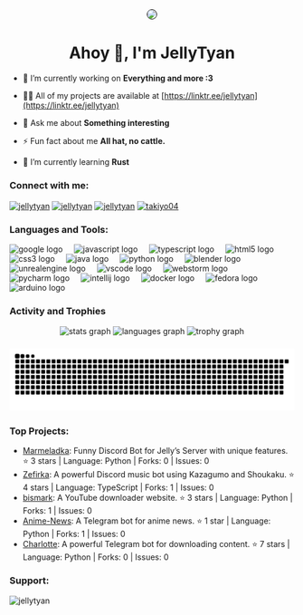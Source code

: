 <div align="center">
  <img height="200" src="https://i.imgur.com/TmuntFr.jpeg" style="border: 1px solid black; border-radius: 100px" />
</div>
<h1 align="center">Ahoy 🐸, I'm JellyTyan</h1>

- 🔭 I’m currently working on **Everything and more :3**

<!-- - 🤝 I’m looking for help with **Project Emilia, Game.** -->

- 👨‍💻 All of my projects are available at [https://linktr.ee/jellytyan](https://linktr.ee/jellytyan)

- 💬 Ask me about **Something interesting**

- ⚡ Fun fact about me **All hat, no cattle.**

- 🌱 I’m currently learning **Rust**

###

<h3 align="left">Connect with me:</h3>
<p align="left">
<a href="https://twitter.com/jellytyan" target="blank"><img align="center" src="https://raw.githubusercontent.com/rahuldkjain/github-profile-readme-generator/master/src/images/icons/Social/twitter.svg" alt="jellytyan" height="30" width="40" /></a>
<a href="https://www.youtube.com/channel/UCMrQ1oUD6GtvmvThWzlxZnQ" target="blank"><img align="center" src="https://raw.githubusercontent.com/rahuldkjain/github-profile-readme-generator/master/src/images/icons/Social/youtube.svg" alt="jellytyan" height="30" width="40" /></a>
<a href="https://discord.gg/77keb7smna" target="blank"><img align="center" src="https://raw.githubusercontent.com/rahuldkjain/github-profile-readme-generator/master/src/images/icons/Social/discord.svg" alt="jellytyan" height="30" width="40" /></a>
<a href="https://www.instagram.com/jellyfumo" target="blank"><img align="center" src="https://raw.githubusercontent.com/rahuldkjain/github-profile-readme-generator/master/src/images/icons/Social/instagram.svg" alt="takiyo04" height="30" width="40" /></a>
</p>

###

<h3 align="left">Languages and Tools:</h3>
<div align="left">
  <img src="https://cdn.jsdelivr.net/gh/devicons/devicon/icons/google/google-original.svg" height="40" alt="google logo"  />
  <img width="12" />
  <img src="https://cdn.jsdelivr.net/gh/devicons/devicon/icons/javascript/javascript-original.svg" height="40" alt="javascript logo"  />
  <img width="12" />
  <img src="https://cdn.jsdelivr.net/gh/devicons/devicon/icons/typescript/typescript-original.svg" height="40" alt="typescript logo"  />
  <img width="12" />
  <img src="https://cdn.jsdelivr.net/gh/devicons/devicon/icons/html5/html5-original.svg" height="40" alt="html5 logo"  />
  <img width="12" />
  <img src="https://cdn.jsdelivr.net/gh/devicons/devicon/icons/css3/css3-original.svg" height="40" alt="css3 logo"  />
  <img width="12" />
  <img src="https://skillicons.dev/icons?i=java" height="40" alt="java logo"  />
  <img width="12" />
  <img src="https://skillicons.dev/icons?i=py" height="40" alt="python logo"  />
  <img width="12" />
  <img src="https://skillicons.dev/icons?i=blender" height="40" alt="blender logo"  />
  <img width="12" />
  <img src="https://skillicons.dev/icons?i=unreal" height="40" alt="unrealengine logo"  />
  <img width="12" />
  <img src="https://cdn.jsdelivr.net/gh/devicons/devicon/icons/vscode/vscode-original.svg" height="40" alt="vscode logo"  />
  <img width="12" />
  <img src="https://cdn.jsdelivr.net/gh/devicons/devicon/icons/webstorm/webstorm-original.svg" height="40" alt="webstorm logo"  />
  <img width="12" />
  <img src="https://cdn.jsdelivr.net/gh/devicons/devicon/icons/pycharm/pycharm-original.svg" height="40" alt="pycharm logo"  />
  <img width="12" />
  <img src="https://cdn.jsdelivr.net/gh/devicons/devicon/icons/intellij/intellij-original.svg" height="40" alt="intellij logo"  />
  <img width="12" />
  <img src="https://cdn.jsdelivr.net/gh/devicons/devicon/icons/docker/docker-original.svg" height="40" alt="docker logo"  />
  <img width="12" />
  <img src="https://cdn.jsdelivr.net/gh/devicons/devicon/icons/fedora/fedora-original.svg" height="40" alt="fedora logo"  />
  <img width="12" />
  <img src="https://cdn.jsdelivr.net/gh/devicons/devicon/icons/arduino/arduino-original.svg" height="40" alt="arduino logo"  />
</div>

###
<h3 align="left">Activity and Trophies</h3>
<div align="center">
  <img src="https://github-readme-stats.vercel.app/api?username=JellyTyan&hide_title=false&hide_rank=false&show_icons=true&include_all_commits=true&count_private=true&disable_animations=false&theme=merko&locale=en&hide_border=false&order=1" height="150" alt="stats graph"  />
  <img src="https://github-readme-stats.vercel.app/api/top-langs?username=JellyTyan&locale=en&hide_title=false&layout=compact&card_width=320&langs_count=6&theme=merko&hide_border=false&order=2" height="150" alt="languages graph"  />
  <img src="https://github-profile-trophy.vercel.app?username=JellyTyan&column=5&row=2&margin-w=9&margin-h=9&no-bg=false&no-frame=false&order=4&theme=juicyfresh" height="200" alt="trophy graph"  />
</div>

###

<img src="https://raw.githubusercontent.com/JellyTyan/JellyTyan/output/github-contribution-grid-snake-dark.svg" alt="Snake animation" />

###

<h3 align="left">Top Projects:</h3>

- [Marmeladka](https://github.com/JellyTyan/Marmeladka): Funny Discord Bot for Jelly’s Server with unique features. ⭐️ 3 stars | Language: Python | Forks: 0 | Issues: 0
- [Zefirka](https://github.com/JellyTyan/Zefirka): A powerful Discord music bot using Kazagumo and Shoukaku. ⭐️ 4 stars | Language: TypeScript | Forks: 1 | Issues: 0
- [bismark](https://github.com/JellyTyan/bismark): A YouTube downloader website. ⭐️ 3 stars | Language: Python | Forks: 1 | Issues: 0
- [Anime-News](https://github.com/JellyTyan/Anime-News): A Telegram bot for anime news. ⭐️ 1 star | Language: Python | Forks: 1 | Issues: 0
- [Charlotte](https://github.com/JellyTyan/Charlotte): A powerful Telegram bot for downloading content. ⭐️ 7 stars | Language: Python | Forks: 0 | Issues: 0

###

<h3 align="left">Support:</h3>
<p><a href="https://www.buymeacoffee.com/jellytyan"> <img align="left" src="https://cdn.buymeacoffee.com/buttons/v2/default-yellow.png" height="50" width="210" alt="jellytyan" /></a></p><br><br>
